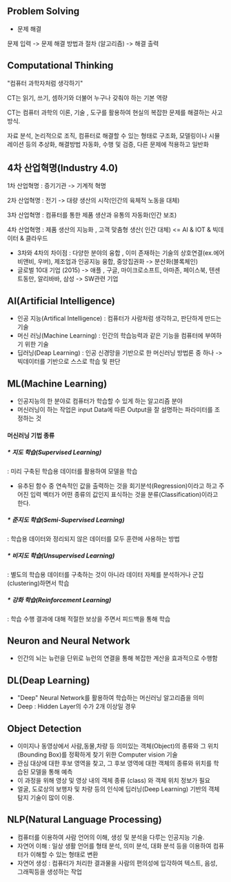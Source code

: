 ## Problem Solving 

* 문제 해결 

문제 입력 -> 문제 해결 방법과 절차 (알고리즘) -> 해결 출력



## Computational Thinking

"컴퓨터 과학자처럼 생각하기"

CT는 읽기, 쓰기, 셈하기와 더불어 누구나 갖춰야 하는 기본 역량

CT는 컴퓨터 과학의 이론, 기술 , 도구를 활용하여 현실의 복잡한 문제를 해결하는 사고 방식.

자료 분석, 논리적으로 조직, 컴퓨터로 해결할 수 있는 형태로 구조화, 모델링이나 시뮬레이션 등의 추상화, 해결방법 자동화, 수행 및 검증, 다른 문제에 적용하고 일반화 



## 4차 산업혁명(Industry 4.0)

1차 산업혁명 : 증기기관 -> 기계적 혁명

2차 산업혁명 : 전기 -> 대량 생산의 시작(인간의 육체적 노동을 대체)

3차 산업혁명 : 컴퓨터를 통한 제품 생산과 유통의 자동화(인간 보조)

4차 산업혁명 : 제품 생산의 지능화 , 고객 맞춤형 생산( 인간 대체) <= AI & IOT  & 빅데이터 & 클라우드 

* 3차와 4차의 차이점 : 다양한 분야의 융합 , 이미 존재하는 기술의 상호연결(ex.에어비앤비, 우버), 제조업과 인공지능 융합, 중앙집권화 -> 분산화(블록체인)
* 글로벌 10대 기업 (2015) -> 애플 , 구글, 마이크로소프트, 아마존, 페이스북, 텐센트동만, 알리바바, 삼성 -> SW관련 기업



## AI(Artificial Intelligence)

* 인공 지능(Artifical Intelligence) : 컴퓨터가 사람처럼 생각하고, 판단하게 만드는 기술
* 머신 러닝(Machine Learning) : 인간의 학습능력과 같은 기능을 컴퓨터에 부여하기 위한 기술
* 딥러닝(Deap Learning) : 인공 신경망을 기반으로 한 머신러닝 방법론 중 하나 -> 빅데이터를 기반으로 스스로 학습 및 판단



## ML(Machine Learning)

* 인공지능의 한 분야로 컴퓨터가 학습할 수 있게 하는 알고리즘 분야 
* 머신러닝이 하는 작업은 input Data에 따른 Output을 잘 설명하는 파라미터를 조정하는 것



#### 머신러닝 기법 종류

##### * 지도 학습(Supervised Learning)

: 미리 구축된 학습용 데이터를 활용하여 모델을 학습

 * 유추된 함수 중 연속적인 값을 출력하는 것을 회기분석(Regression)이라고 하고 주어진 입력 벡터가 어떤 종류의 값인지 표식하는 것을 분류(Classification)이라고 한다.

##### * 준지도 학습(Semi-Supervised Learning)

: 학습용 데이터와 정리되지 않은 데이터를 모두 훈련에 사용하는 방법

##### * 비지도 학습(Unsupervised Learning)

: 별도의 학습용 데이터를 구축하는 것이 아니라 데이터 자체를 분석하거나 군집(clustering)하면서 학습

##### * 강화 학습(Reinforcement Learning)

: 학습 수행 결과에 대해 적절한 보상을 주면서 피드백을 통해 학습



## Neuron and Neural Network

* 인간의 뇌는 뉴런을 단위로 뉴런의 연결을 통해 복잡한 계산을 효과적으로 수행함



## DL(Deap Learning)

* "Deep" Neural Network를 활용하여 학습하는 머신러닝 알고리즘을 의미
* Deep : Hidden Layer의 수가 2개 이상일 경우



## Object Detection

* 이미지나 동영상에서 사람,동물,차량 등 의미있는 객체(Object)의 종류와 그 위치(Bounding Box)를 정확하게 찾기 위한 Computer vision 기술
* 관심 대상에 대한 후보 영역을 찾고, 그 후보 영역에 대한 객체의 종류와 위치를 학습된 모델을 통해 예측
* 이 과정을 위해 영상 및 영상 내의 객체 종류 (class) 와 객체 위치 정보가 필요
* 얼굴, 도로상의 보행자 및 차량 등의 인식에 딥러닝(Deep Learning) 기반의 객체 탐지 기술이 많이 이용.



## NLP(Natural Language Processing)

* 컴퓨터를 이용하여 사람 언어의 이해, 생성 및 분석을 다루는 인공지능 기술. 
* 자연어 이해 : 일상 생활 언어를 형태 분석, 의미 분석, 대화 분석 등을 이용하여 컴퓨터가 이해할 수 있는 형태로 변환
* 자연어 생성 : 컴퓨터가 처리한 결과물을 사람의 편의성에 입각하여 텍스트, 음성, 그래픽등을 생성하는 작업







